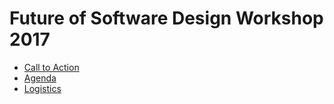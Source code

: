 # Future of Software Design Workshop 2017

* [Call to Action](call-to-action.md)
* [Agenda](agenda.md)
* [Logistics](logistics.md)
